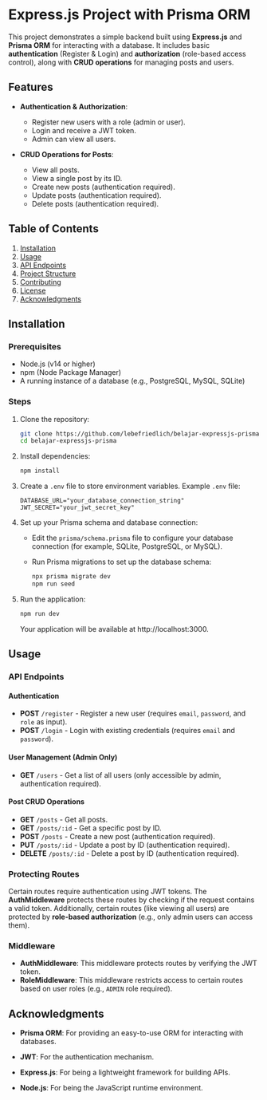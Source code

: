 # Express.js Project with Prisma ORM

This project demonstrates a simple backend built using **Express.js** and **Prisma ORM** for interacting with a database. It includes basic **authentication** (Register & Login) and **authorization** (role-based access control), along with **CRUD operations** for managing posts and users.

## Features

- **Authentication & Authorization**:
  - Register new users with a role (admin or user).
  - Login and receive a JWT token.
  - Admin can view all users.
  
- **CRUD Operations for Posts**:
  - View all posts.
  - View a single post by its ID.
  - Create new posts (authentication required).
  - Update posts (authentication required).
  - Delete posts (authentication required).

## Table of Contents

1. [Installation](#installation)
2. [Usage](#usage)
3. [API Endpoints](#api-endpoints)
4. [Project Structure](#project-structure)
5. [Contributing](#contributing)
6. [License](#license)
7. [Acknowledgments](#acknowledgments)

## Installation

### Prerequisites

- Node.js (v14 or higher)
- npm (Node Package Manager)
- A running instance of a database (e.g., PostgreSQL, MySQL, SQLite)

### Steps

1. Clone the repository:
   ```bash
   git clone https://github.com/lebefriedlich/belajar-expressjs-prisma.git
   cd belajar-expressjs-prisma
   ```
   
2. Install dependencies:
   ```bash
   npm install
   ```

3. Create a `.env` file to store environment variables. Example `.env` file:

   ```env
   DATABASE_URL="your_database_connection_string"
   JWT_SECRET="your_jwt_secret_key"
   ```

4. Set up your Prisma schema and database connection:

   - Edit the `prisma/schema.prisma` file to configure your database connection (for example, SQLite, PostgreSQL, or MySQL).
   - Run Prisma migrations to set up the database schema:

     ```bash
     npx prisma migrate dev
     npm run seed
     ```


5. Run the application:

   ```bash
   npm run dev
   ```
   Your application will be available at http://localhost:3000.
   
## Usage

### API Endpoints

#### Authentication

- **POST** `/register` - Register a new user (requires `email`, `password`, and `role` as input).
- **POST** `/login` - Login with existing credentials (requires `email` and `password`).

#### User Management (Admin Only)

- **GET** `/users` - Get a list of all users (only accessible by admin, authentication required).

#### Post CRUD Operations

- **GET** `/posts` - Get all posts.
- **GET** `/posts/:id` - Get a specific post by ID.
- **POST** `/posts` - Create a new post (authentication required).
- **PUT** `/posts/:id` - Update a post by ID (authentication required).
- **DELETE** `/posts/:id` - Delete a post by ID (authentication required).

### Protecting Routes

Certain routes require authentication using JWT tokens. The **AuthMiddleware** protects these routes by checking if the request contains a valid token. Additionally, certain routes (like viewing all users) are protected by **role-based authorization** (e.g., only admin users can access them).

### Middleware

- **AuthMiddleware**: This middleware protects routes by verifying the JWT token.
- **RoleMiddleware**: This middleware restricts access to certain routes based on user roles (e.g., `ADMIN` role required).

## Acknowledgments

- **Prisma ORM**: For providing an easy-to-use ORM for interacting with databases.

- **JWT**: For the authentication mechanism.

- **Express.js**: For being a lightweight framework for building APIs.

- **Node.js**: For being the JavaScript runtime environment.

